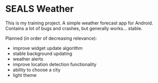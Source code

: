 # SEALS Weather

This is my training project.
A simple weather forecast app for Android. Contains a lot of bugs and crashes, but generally works... stable.

Planned (in order of decreasing relevance):
- improve widget update algorithm
- stable background updating
- weather alerts
- improve location detection functionality
- ability to choose a city
- light theme
